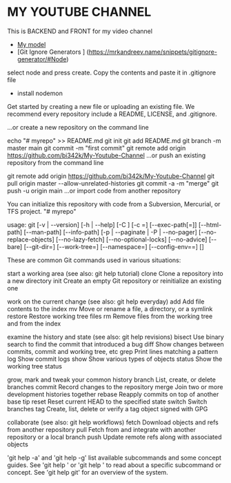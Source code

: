 # MY YOUTUBE CHANNEL

This is BACKEND and FRONT for my video channel

- [My model](https://mongoosejs.com/docs/index.html)
- [Git Ignore Generators ] (https://mrkandreev.name/snippets/gitignore-generator/#Node)

select node and press create. Copy the contents and paste it in .gitignore file

- install nodemon

Get started by creating a new file or uploading an existing file. We recommend every repository include a README, LICENSE, and .gitignore.

…or create a new repository on the command line

echo "# myrepo" >> README.md
git init
git add README.md
git branch -m master main
git commit -m "first commit"
git remote add origin https://github.com/bi342k/My-Youtube-Channel
…or push an existing repository from the command line

git remote add origin https://github.com/bi342k/My-Youtube-Channel
git pull origin master --allow-unrelated-histories
git commit -a -m "merge"
git push -u origin main
…or import code from another repository

You can initialize this repository with code from a Subversion, Mercurial, or TFS project.
"# myrepo"

usage: git [-v | --version] [-h | --help] [-C <path>] [-c <name>=<value>]
[--exec-path[=<path>]] [--html-path] [--man-path] [--info-path]
[-p | --paginate | -P | --no-pager] [--no-replace-objects] [--no-lazy-fetch]
[--no-optional-locks] [--no-advice] [--bare] [--git-dir=<path>]
[--work-tree=<path>] [--namespace=<name>] [--config-env=<name>=<envvar>]
<command> [<args>]

These are common Git commands used in various situations:

start a working area (see also: git help tutorial)
clone Clone a repository into a new directory
init Create an empty Git repository or reinitialize an existing one

work on the current change (see also: git help everyday)
add Add file contents to the index
mv Move or rename a file, a directory, or a symlink
restore Restore working tree files
rm Remove files from the working tree and from the index

examine the history and state (see also: git help revisions)
bisect Use binary search to find the commit that introduced a bug
diff Show changes between commits, commit and working tree, etc
grep Print lines matching a pattern
log Show commit logs
show Show various types of objects
status Show the working tree status

grow, mark and tweak your common history
branch List, create, or delete branches
commit Record changes to the repository
merge Join two or more development histories together
rebase Reapply commits on top of another base tip
reset Reset current HEAD to the specified state
switch Switch branches
tag Create, list, delete or verify a tag object signed with GPG

collaborate (see also: git help workflows)
fetch Download objects and refs from another repository
pull Fetch from and integrate with another repository or a local branch
push Update remote refs along with associated objects

'git help -a' and 'git help -g' list available subcommands and some
concept guides. See 'git help <command>' or 'git help <concept>'
to read about a specific subcommand or concept.
See 'git help git' for an overview of the system.
